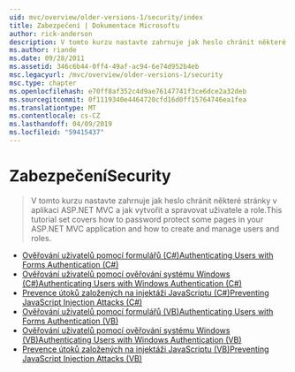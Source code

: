 ```yaml
---
uid: mvc/overview/older-versions-1/security/index
title: Zabezpečení | Dokumentace Microsoftu
author: rick-anderson
description: V tomto kurzu nastavte zahrnuje jak heslo chránit některé stránky v aplikaci ASP.NET MVC a jak vytvořit a spravovat uživatele a role.
ms.author: riande
ms.date: 09/28/2011
ms.assetid: 346c6b44-0ff4-49af-ac94-6e74d952b4eb
msc.legacyurl: /mvc/overview/older-versions-1/security
msc.type: chapter
ms.openlocfilehash: e70ff8af352c4d9ae76147741f3ce6dce2a32deb
ms.sourcegitcommit: 0f1119340e4464720cfd16d0ff15764746ea1fea
ms.translationtype: MT
ms.contentlocale: cs-CZ
ms.lasthandoff: 04/09/2019
ms.locfileid: "59415437"
---
```

# <a name="security"></a><span data-ttu-id="34776-103">Zabezpečení</span><span class="sxs-lookup"><span data-stu-id="34776-103">Security</span></span>

> <span data-ttu-id="34776-104">V tomto kurzu nastavte zahrnuje jak heslo chránit některé stránky v aplikaci ASP.NET MVC a jak vytvořit a spravovat uživatele a role.</span><span class="sxs-lookup"><span data-stu-id="34776-104">This tutorial set covers how to password protect some pages in your ASP.NET MVC application and how to create and manage users and roles.</span></span>


- [<span data-ttu-id="34776-105">Ověřování uživatelů pomocí formulářů (C#)</span><span class="sxs-lookup"><span data-stu-id="34776-105">Authenticating Users with Forms Authentication (C#)</span></span>](authenticating-users-with-forms-authentication-cs.md)
- [<span data-ttu-id="34776-106">Ověřování uživatelů pomocí ověřování systému Windows (C#)</span><span class="sxs-lookup"><span data-stu-id="34776-106">Authenticating Users with Windows Authentication (C#)</span></span>](authenticating-users-with-windows-authentication-cs.md)
- [<span data-ttu-id="34776-107">Prevence útoků založených na injektáži JavaScriptu (C#)</span><span class="sxs-lookup"><span data-stu-id="34776-107">Preventing JavaScript Injection Attacks (C#)</span></span>](preventing-javascript-injection-attacks-cs.md)
- [<span data-ttu-id="34776-108">Ověřování uživatelů pomocí formulářů (VB)</span><span class="sxs-lookup"><span data-stu-id="34776-108">Authenticating Users with Forms Authentication (VB)</span></span>](authenticating-users-with-forms-authentication-vb.md)
- [<span data-ttu-id="34776-109">Ověřování uživatelů pomocí ověřování systému Windows (VB)</span><span class="sxs-lookup"><span data-stu-id="34776-109">Authenticating Users with Windows Authentication (VB)</span></span>](authenticating-users-with-windows-authentication-vb.md)
- [<span data-ttu-id="34776-110">Prevence útoků založených na injektáži JavaScriptu (VB)</span><span class="sxs-lookup"><span data-stu-id="34776-110">Preventing JavaScript Injection Attacks (VB)</span></span>](preventing-javascript-injection-attacks-vb.md)
